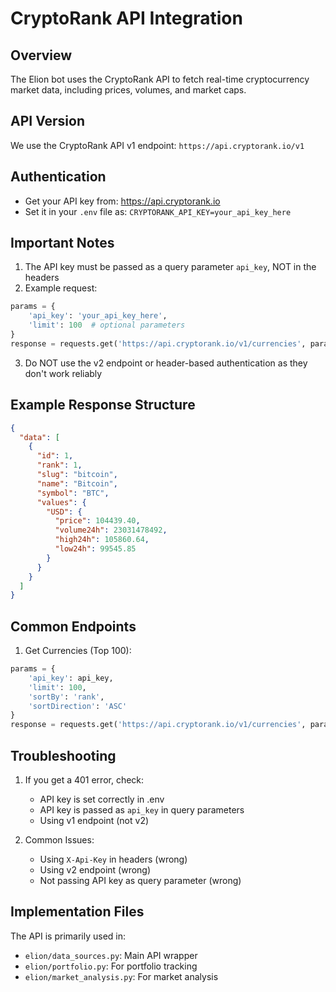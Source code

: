 # CryptoRank API Integration

## Overview
The Elion bot uses the CryptoRank API to fetch real-time cryptocurrency market data, including prices, volumes, and market caps.

## API Version
We use the CryptoRank API v1 endpoint: `https://api.cryptorank.io/v1`

## Authentication
- Get your API key from: https://api.cryptorank.io
- Set it in your `.env` file as: `CRYPTORANK_API_KEY=your_api_key_here`

## Important Notes
1. The API key must be passed as a query parameter `api_key`, NOT in the headers
2. Example request:
```python
params = {
    'api_key': 'your_api_key_here',
    'limit': 100  # optional parameters
}
response = requests.get('https://api.cryptorank.io/v1/currencies', params=params)
```

3. Do NOT use the v2 endpoint or header-based authentication as they don't work reliably

## Example Response Structure
```json
{
  "data": [
    {
      "id": 1,
      "rank": 1,
      "slug": "bitcoin",
      "name": "Bitcoin",
      "symbol": "BTC",
      "values": {
        "USD": {
          "price": 104439.40,
          "volume24h": 23031478492,
          "high24h": 105860.64,
          "low24h": 99545.85
        }
      }
    }
  ]
}
```

## Common Endpoints
1. Get Currencies (Top 100):
```python
params = {
    'api_key': api_key,
    'limit': 100,
    'sortBy': 'rank',
    'sortDirection': 'ASC'
}
response = requests.get('https://api.cryptorank.io/v1/currencies', params=params)
```

## Troubleshooting
1. If you get a 401 error, check:
   - API key is set correctly in .env
   - API key is passed as `api_key` in query parameters
   - Using v1 endpoint (not v2)

2. Common Issues:
   - Using `X-Api-Key` in headers (wrong)
   - Using v2 endpoint (wrong)
   - Not passing API key as query parameter (wrong)

## Implementation Files
The API is primarily used in:
- `elion/data_sources.py`: Main API wrapper
- `elion/portfolio.py`: For portfolio tracking
- `elion/market_analysis.py`: For market analysis
